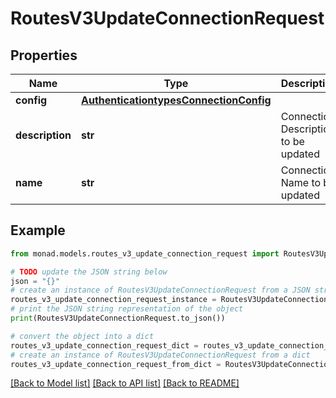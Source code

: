 # RoutesV3UpdateConnectionRequest


## Properties

Name | Type | Description | Notes
------------ | ------------- | ------------- | -------------
**config** | [**AuthenticationtypesConnectionConfig**](AuthenticationtypesConnectionConfig.md) |  | [optional] 
**description** | **str** | Connection Description to be updated | [optional] 
**name** | **str** | Connection Name to be updated | [optional] 

## Example

```python
from monad.models.routes_v3_update_connection_request import RoutesV3UpdateConnectionRequest

# TODO update the JSON string below
json = "{}"
# create an instance of RoutesV3UpdateConnectionRequest from a JSON string
routes_v3_update_connection_request_instance = RoutesV3UpdateConnectionRequest.from_json(json)
# print the JSON string representation of the object
print(RoutesV3UpdateConnectionRequest.to_json())

# convert the object into a dict
routes_v3_update_connection_request_dict = routes_v3_update_connection_request_instance.to_dict()
# create an instance of RoutesV3UpdateConnectionRequest from a dict
routes_v3_update_connection_request_from_dict = RoutesV3UpdateConnectionRequest.from_dict(routes_v3_update_connection_request_dict)
```
[[Back to Model list]](../README.md#documentation-for-models) [[Back to API list]](../README.md#documentation-for-api-endpoints) [[Back to README]](../README.md)


